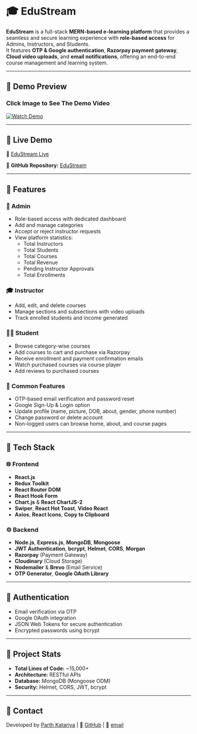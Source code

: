 # 🎓 EduStream

**EduStream** is a full-stack **MERN-based e-learning platform** that provides a seamless and secure learning experience with **role-based access** for Admins, Instructors, and Students.  
It features **OTP & Google authentication**, **Razorpay payment gateway**, **Cloud video uploads**, and **email notifications**, offering an end-to-end course management and learning system.

---

## 🎥 Demo Preview
### Click Image to See The Demo Video

[![Watch Demo](https://res.cloudinary.com/djf4s41kd/image/upload/v1761923988/EduStream/op7whdzgixkacjxe3vos.png)](https://res.cloudinary.com/djf4s41kd/video/upload/v1761926332/EduStream_-_Small_hlc5gv.mp4)

---

## 🚀 Live Demo

🔗 [EduStream Live](https://edustream-pa45h.vercel.app)

📂 **GitHub Repository:** [EduStream](https://github.com/pa45h/EduStream)

---

## 🧠 Features

### 👑 Admin

- Role-based access with dedicated dashboard
- Add and manage categories
- Accept or reject instructor requests
- View platform statistics:
  - Total Instructors
  - Total Students
  - Total Courses
  - Total Revenue
  - Pending Instructor Approvals
  - Total Enrollments

### 🎓 Instructor

- Add, edit, and delete courses
- Manage sections and subsections with video uploads
- Track enrolled students and income generated

### 👩‍🎓 Student

- Browse category-wise courses
- Add courses to cart and purchase via Razorpay
- Receive enrollment and payment confirmation emails
- Watch purchased courses via course player
- Add reviews to purchased courses

### 👤 Common Features

- OTP-based email verification and password reset
- Google Sign-Up & Login option
- Update profile (name, picture, DOB, about, gender, phone number)
- Change password or delete account
- Non-logged users can browse home, about, and course pages

---

## 🧩 Tech Stack

### 🌐 Frontend

- **React.js**
- **Redux Toolkit**
- **React Router DOM**
- **React Hook Form**
- **Chart.js** & **React ChartJS-2**
- **Swiper**, **React Hot Toast**, **Video React**
- **Axios**, **React Icons**, **Copy to Clipboard**

### ⚙️ Backend

- **Node.js**, **Express.js**, **MongoDB**, **Mongoose**
- **JWT Authentication**, **bcrypt**, **Helmet**, **CORS**, **Morgan**
- **Razorpay** (Payment Gateway)
- **Cloudinary** (Cloud Storage)
- **Nodemailer** & **Brevo** (Email Service)
- **OTP Generator**, **Google OAuth Library**

---

## 🔐 Authentication

- Email verification via OTP
- Google OAuth integration
- JSON Web Tokens for secure authentication
- Encrypted passwords using bcrypt

---

## 🧾 Project Stats

- **Total Lines of Code:** ~15,000+
- **Architecture:** RESTful APIs
- **Database:** MongoDB (Mongoose ODM)
- **Security:** Helmet, CORS, JWT, bcrypt

---

## 📧 Contact

Developed by [Parth Katariya](https://www.linkedin.com/in/parthkatariya) | 🔗 [GitHub](https://github.com/pa45h) | 📩 [email](mailto:parthkatariya87@gmail.com)
